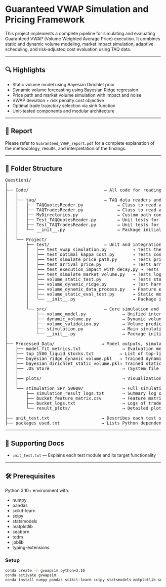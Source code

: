 # Guaranteed VWAP Simulation and Pricing Framework

This project implements a complete pipeline for simulating and evaluating Guaranteed VWAP (Volume Weighted Average Price) execution. It combines static and dynamic volume modeling, market impact simulation, adaptive scheduling, and risk-adjusted cost evaluation using TAQ data.

---

## 🔍 Highlights

- Static volume model using Bayesian Dirichlet prior  
- Dynamic volume forecasting using Bayesian Ridge regression  
- Price path and market volume simulation with impact and noise  
- VWAP deviation + risk penalty cost objective  
- Optimal trade trajectory selection via sinh function  
- Unit-tested components and modular architecture  


---

## 📄 Report

Please refer to `Guaranteed_VWAP_report.pdf` for a complete explanation of the methodology, results, and interpretation of the findings.


---

## 📁 Folder Structure

<pre lang="md">
Question1/
│
├── Code/                             → All code for reading TAQ data, model development, and simulation
│   │
│   ├── taq/                          → TAQ data readers and utilities
│   │   ├── TAQQuotesReader.py             → Class to read and parse TAQ quote data
│   │   ├── TAQTradesReader.py             → Class to read and parse TAQ trade data
│   │   ├── MyDirectories.py               → Custom path configuration for TAQ datasets
│   │   ├── Test_TAQQuotesReader.py        → Unit tests for quote reader
│   │   ├── Test_TAQTradesReader.py        → Unit tests for trade reader
│   │   └── __init__.py                    → Package initializer
│   │
│   └── Project/
│       ├── test/                     → Unit and integration test scripts
│       │   ├── test_vwap_simulation.py          → Tests the full simulation pipeline
│       │   ├── test_optimal_kappa_cost.py       → Tests cost minimization under varying kappa
│       │   ├── test_simulate_price_path.py      → Tests price impact and noise simulation
│       │   ├── test_arrival_price.py            → Tests arrival price and terminal price calc
│       │   ├── test_execution_impact_with_decay.py → Tests decaying temporary impact model
│       │   ├── test_simulate_market_volume.py   → Tests log-normal volume simulation
│       │   ├── volume_static_test.py            → Tests static volume model predictions
│       │   ├── volume_dynamic_ridge.py          → Test harness for dynamic Ridge model
│       │   ├── volume_dynamic_data_process.py   → Feature engineering for dynamic model
│       │   ├── volume_static_eval_test.py       → Static model evaluation script
│       │   └── __init__.py                      → Package initializer
│       │
│       └── src/                      → Core simulation and modeling source code
│           ├── volume_model.py              → Unified interface for volume model wrappers
│           ├── dynamic_volume.py            → Dynamic volume predictor (Bayesian Ridge)
│           ├── volume_validation.py         → Volume prediction metrics and diagnostics
│           ├── stimulation.py               → Main simulation loop (VWAP trade execution)
│           └── __init__.py                  → Package initializer
│
├── Processed_Data/                  → Model outputs, simulation logs, and visualizations
│   ├── model_fit_metrics.txt                → Evaluation metrics for volume models (e.g., RMSE)
│   ├── top_1500_liquid_stocks.txt          → List of top-liquid stocks used for simulation
│   ├── bayesian_ridge_dynamic_volume.pkl   → Trained dynamic volume model (Bayesian Ridge)
│   ├── bayesian_dirichlet_static_volume.pkl→ Trained static volume model (Bayesian Dirichlet)
│   ├── .DS_Store                            → (System file — can be ignored)
│   │
│   ├── plots/                               → Visualization outputs (model fits, distributions, etc.)
│   │
│   └── stimulation_SPY_50000/               → Full simulation run for SPY (50,000 shares)
│       ├── simulation_result_logs.txt       → Summary log of simulation (costs, VWAPs, deviations)
│       ├── bucket_feature_matrix.csv        → Feature matrix used for dynamic prediction
│       ├── bucket_logs.txt                  → Logs of trades and volumes for each 30-min bucket
│       └── result_plots/                    → Detailed plots of trade schedule, impact, price paths
│
├── unit_test.txt                    → Describes each test script and its purpose in the GVWAP pipeline
├── packages_used.txt                → Lists Python dependencies used across test and core simulation scripts
</pre>

---

## 📄 Supporting Docs

- `unit_test.txt` — Explains each test module and its target functionality  

---

## 🛠 Prerequisites

Python 3.10+ environment with:

- numpy  
- pandas  
- scikit-learn  
- scipy  
- statsmodels  
- matplotlib  
- seaborn  
- tqdm  
- joblib  
- typing-extensions

### Setup

```bash
conda create -n gvwapsim python=3.10
conda activate gvwapsim
conda install numpy pandas scikit-learn scipy statsmodels matplotlib seaborn tqdm joblib